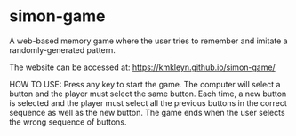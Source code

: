 # simon-game
A web-based memory game where the user tries to remember and imitate a randomly-generated pattern.

The website can be accessed at: https://kmkleyn.github.io/simon-game/

HOW TO USE:
Press any key to start the game.
The computer will select a button and the player must select the same button.
Each time, a new button is selected and the player must select all the previous buttons in the correct sequence as well as the new button.
The game ends when the user selects the wrong sequence of buttons.
